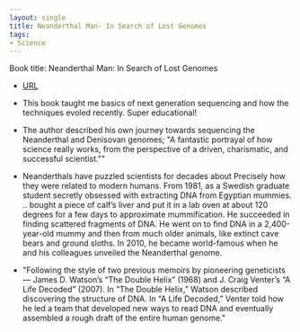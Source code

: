 ```yaml
---
layout: single
title: Neanderthal Man- In Search of Lost Genomes
tags:
- Science
---
```



Book title: Neanderthal Man: In Search of Lost Genomes

  
- [URL](https://www.amazon.com/Neanderthal-Man-Search-Lost-Genomes/dp/1511320117)

- This book taught me basics of next generation sequencing and how the techniques evoled recently. Super educational! 

- The author described his own journey towards sequencing the Neanderthal and Denisovan genomes;  "A fantastic portrayal of how science really works, from the perspective of a driven, charismatic, and successful scientist.""

- Neanderthals have puzzled scientists  for decades about Precisely how they were related to modern humans. From 1981, as a Swedish graduate student secretly obsessed with  extracting DNA from Egyptian mummies. .. bought a piece of calf’s liver and put it in a lab oven at about 120 degrees for a few days to approximate mummification. He succeeded in finding scattered fragments of DNA. He went on to find DNA in a 2,400-year-old mummy and then from much older animals, like extinct cave bears and ground sloths. In 2010, he became world-famous when he and his colleagues unveiled the Neanderthal genome.

- "Following the style of two previous memoirs by pioneering geneticists — James D. Watson’s “The Double Helix” (1968) and J. Craig Venter’s “A Life Decoded” (2007). In “The Double Helix,” Watson described discovering the structure of DNA. In “A Life Decoded,” Venter told how he led a team that developed new ways to read DNA and eventually assembled a rough draft of the entire human genome."